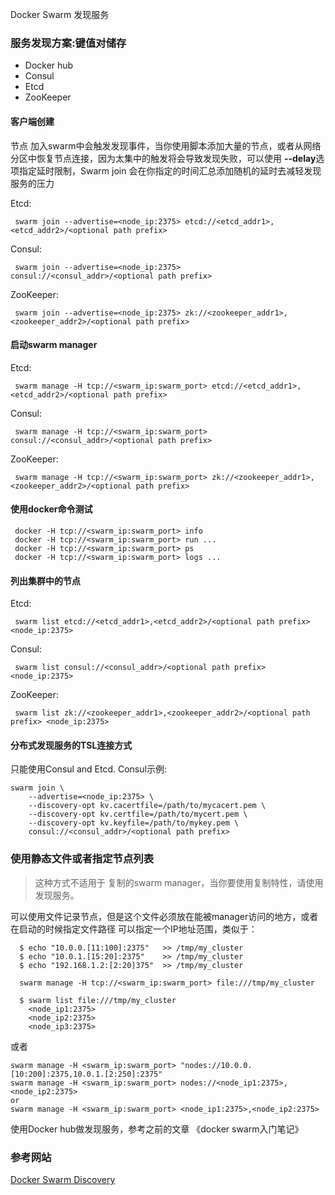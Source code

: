 Docker Swarm 发现服务

### 服务发现方案:键值对储存

- Docker hub
- Consul
- Etcd
- ZooKeeper


#### 客户端创建

节点 加入swarm中会触发发现事件，当你使用脚本添加大量的节点，或者从网络分区中恢复节点连接，因为太集中的触发将会导致发现失败，可以使用 **--delay**选项指定延时限制，Swarm join 会在你指定的时间汇总添加随机的延时去减轻发现服务的压力

Etcd:
```
 swarm join --advertise=<node_ip:2375> etcd://<etcd_addr1>,<etcd_addr2>/<optional path prefix>
```

Consul:
```
 swarm join --advertise=<node_ip:2375> consul://<consul_addr>/<optional path prefix>
```

ZooKeeper:
```
 swarm join --advertise=<node_ip:2375> zk://<zookeeper_addr1>,<zookeeper_addr2>/<optional path prefix>
```

#### 启动swarm manager

Etcd:
```
 swarm manage -H tcp://<swarm_ip:swarm_port> etcd://<etcd_addr1>,<etcd_addr2>/<optional path prefix>
```

Consul:
```
 swarm manage -H tcp://<swarm_ip:swarm_port> consul://<consul_addr>/<optional path prefix>
```

ZooKeeper:
```
 swarm manage -H tcp://<swarm_ip:swarm_port> zk://<zookeeper_addr1>,<zookeeper_addr2>/<optional path prefix>
```

#### 使用docker命令测试

```
 docker -H tcp://<swarm_ip:swarm_port> info
 docker -H tcp://<swarm_ip:swarm_port> run ...
 docker -H tcp://<swarm_ip:swarm_port> ps
 docker -H tcp://<swarm_ip:swarm_port> logs ...
```

#### 列出集群中的节点

Etcd:
```
 swarm list etcd://<etcd_addr1>,<etcd_addr2>/<optional path prefix> <node_ip:2375>
```

Consul:
```
 swarm list consul://<consul_addr>/<optional path prefix> <node_ip:2375>
```

ZooKeeper:
```
 swarm list zk://<zookeeper_addr1>,<zookeeper_addr2>/<optional path prefix> <node_ip:2375>
```

#### 分布式发现服务的TSL连接方式

只能使用Consul and Etcd.  Consul示例:
```
swarm join \
    --advertise=<node_ip:2375> \
    --discovery-opt kv.cacertfile=/path/to/mycacert.pem \
    --discovery-opt kv.certfile=/path/to/mycert.pem \
    --discovery-opt kv.keyfile=/path/to/mykey.pem \
    consul://<consul_addr>/<optional path prefix>
```

### 使用静态文件或者指定节点列表

> 这种方式不适用于 复制的swarm manager，当你要使用复制特性，请使用发现服务。

可以使用文件记录节点，但是这个文件必须放在能被manager访问的地方，或者在启动的时候指定文件路径
可以指定一个IP地址范围，类似于：
```
  $ echo "10.0.0.[11:100]:2375"   >> /tmp/my_cluster
  $ echo "10.0.1.[15:20]:2375"    >> /tmp/my_cluster
  $ echo "192.168.1.2:[2:20]375"  >> /tmp/my_cluster

  swarm manage -H tcp://<swarm_ip:swarm_port> file:///tmp/my_cluster

  $ swarm list file:///tmp/my_cluster
	<node_ip1:2375>
	<node_ip2:2375>
	<node_ip3:2375>
```
或者
```
swarm manage -H <swarm_ip:swarm_port> "nodes://10.0.0.[10:200]:2375,10.0.1.[2:250]:2375"
swarm manage -H <swarm_ip:swarm_port> nodes://<node_ip1:2375>,<node_ip2:2375>
or
swarm manage -H <swarm_ip:swarm_port> <node_ip1:2375>,<node_ip2:2375>

```

使用Docker hub做发现服务，参考之前的文章 《docker swarm入门笔记》


### 参考网站
[Docker Swarm Discovery](https://docs.docker.com/swarm/discovery/)

